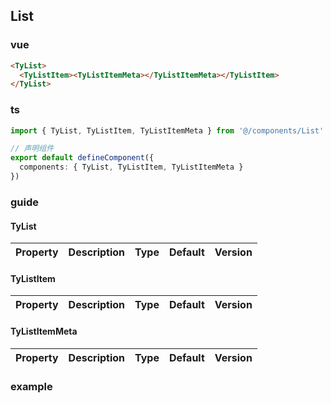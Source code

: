 ## List

### vue

```html
<TyList>
  <TyListItem><TyListItemMeta></TyListItemMeta></TyListItem>
</TyList>
```

### ts

```ts
import { TyList, TyListItem, TyListItemMeta } from '@/components/List'

// 声明组件
export default defineComponent({
  components: { TyList, TyListItem, TyListItemMeta }
})
```

### guide

#### TyList

| Property | Description | Type | Default | Version |
| -------- | ----------- | ---- | ------- | ------- |

#### TyListItem

| Property | Description | Type | Default | Version |
| -------- | ----------- | ---- | ------- | ------- |

#### TyListItemMeta

| Property | Description | Type | Default | Version |
| -------- | ----------- | ---- | ------- | ------- |

### example

```html

```
